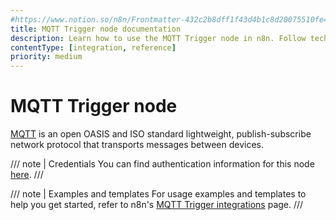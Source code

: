 ```yaml
---
#https://www.notion.so/n8n/Frontmatter-432c2b8dff1f43d4b1c8d20075510fe4
title: MQTT Trigger node documentation
description: Learn how to use the MQTT Trigger node in n8n. Follow technical documentation to integrate MQTT Trigger node into your workflows.
contentType: [integration, reference]
priority: medium
---
```


# MQTT Trigger node

[MQTT](https://mqtt.org) is an open OASIS and ISO standard lightweight, publish-subscribe network protocol that transports messages between devices.

/// note | Credentials
You can find authentication information for this node [here](/integrations/builtin/credentials/mqtt.md).
///

///  note  | Examples and templates
For usage examples and templates to help you get started, refer to n8n's [MQTT Trigger integrations](https://n8n.io/integrations/mqtt-trigger/) page.
///
